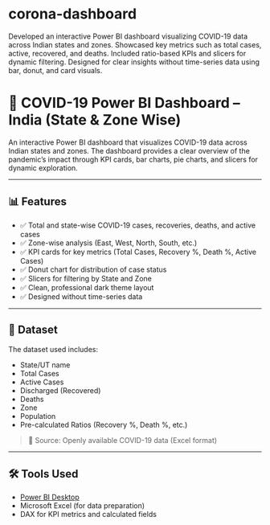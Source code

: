 # corona-dashboard
Developed an interactive Power BI dashboard visualizing COVID-19 data across Indian states and zones. Showcased key metrics such as total cases, active, recovered, and deaths. Included ratio-based KPIs and slicers for dynamic filtering. Designed for clear insights without time-series data using bar, donut, and card visuals.
# 🦠 COVID-19 Power BI Dashboard – India (State & Zone Wise)

An interactive Power BI dashboard that visualizes COVID-19 data across Indian states and zones. The dashboard provides a clear overview of the pandemic’s impact through KPI cards, bar charts, pie charts, and slicers for dynamic exploration.

---

## 📊 Features

- ✅ Total and state-wise COVID-19 cases, recoveries, deaths, and active cases
- ✅ Zone-wise analysis (East, West, North, South, etc.)
- ✅ KPI cards for key metrics (Total Cases, Recovery %, Death %, Active Cases)
- ✅ Donut chart for distribution of case status
- ✅ Slicers for filtering by State and Zone
- ✅ Clean, professional dark theme layout
- ✅ Designed without time-series data

---

## 📁 Dataset

The dataset used includes:
- State/UT name
- Total Cases
- Active Cases
- Discharged (Recovered)
- Deaths
- Zone
- Population
- Pre-calculated Ratios (Recovery %, Death %, etc.)

> 📌 Source: Openly available COVID-19 data (Excel format)

---

## 🛠 Tools Used

- [Power BI Desktop](https://powerbi.microsoft.com/)
- Microsoft Excel (for data preparation)
- DAX for KPI metrics and calculated fields



